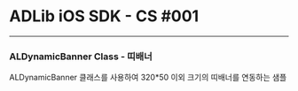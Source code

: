 # ADLib iOS SDK - CS #001 <br>

---
### ALDynamicBanner Class - 띠배너

ALDynamicBanner 클래스를 사용하여 320*50 이외 크기의 띠배너를 연동하는 샘플 
